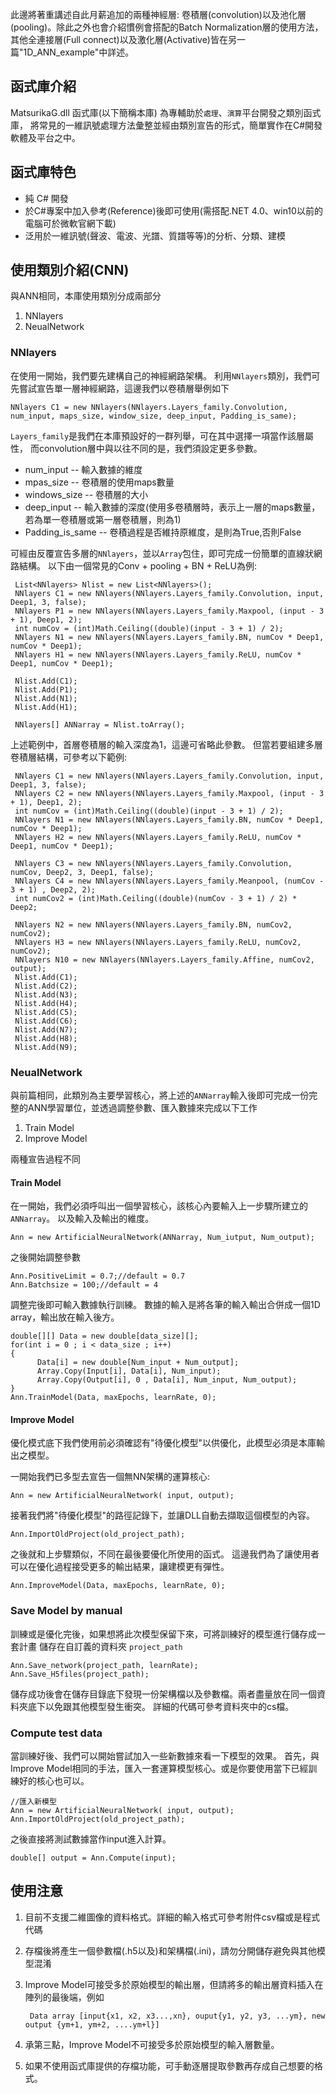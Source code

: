 此邊將著重講述自此月薪追加的兩種神經層: 卷積層(convolution)以及池化層(pooling)。除此之外也會介紹慣例會搭配的Batch Normalization層的使用方法，
其他全連接層(Full connect)以及激化層(Activative)皆在另一篇"1D_ANN_example"中詳述。

## 函式庫介紹
MatsurikaG.dll 函式庫(以下簡稱本庫) 為專輔助於`處理`、`演算`平台開發之類別函式庫，
將常見的一維訊號處理方法彙整並經由類別宣告的形式，簡單實作在C#開發軟體及平台之中。

## 函式庫特色
* 純 C# 開發
* 於C#專案中加入參考(Reference)後即可使用(需搭配.NET 4.0、win10以前的電腦可於微軟官網下載)
* 泛用於一維訊號(聲波、電波、光譜、質譜等等)的分析、分類、建模

## 使用類別介紹(CNN)
與ANN相同，本庫使用類別分成兩部分
1. NNlayers 
2. NeualNetwork

### NNlayers
在使用一開始，我們要先建構自己的神經網路架構。
利用`NNlayers`類別，我們可先嘗試宣告單一層神經網路，這邊我們以卷積層舉例如下

```
NNlayers C1 = new NNlayers(NNlayers.Layers_family.Convolution, num_input, maps_size, window_size, deep_input, Padding_is_same);
```

`Layers_family`是我們在本庫預設好的一群列舉，可在其中選擇一項當作該層屬性，
而convolution層中與以往不同的是，我們須設定更多參數。

* num_input -- 輸入數據的維度
* mpas_size -- 卷積層的使用maps數量
* windows_size -- 卷積層的大小
* deep_input -- 輸入數據的深度(使用多卷積層時，表示上一層的maps數量，若為單一卷積層或第一層卷積層，則為1)
* Padding_is_same -- 卷積過程是否維持原維度，是則為True,否則False


可經由反覆宣告多層的`NNlayers`，並以`Array`包住，即可完成一份簡單的直線狀網路結構。
以下由一個常見的Conv + pooling + BN + ReLU為例:

     List<NNlayers> Nlist = new List<NNlayers>();
     NNlayers C1 = new NNlayers(NNlayers.Layers_family.Convolution, input, Deep1, 3, false);
     NNlayers P1 = new NNlayers(NNlayers.Layers_family.Maxpool, (input - 3 + 1), Deep1, 2);
     int numCov = (int)Math.Ceiling((double)(input - 3 + 1) / 2);
     NNlayers N1 = new NNlayers(NNlayers.Layers_family.BN, numCov * Deep1, numCov * Deep1);
     NNlayers H1 = new NNlayers(NNlayers.Layers_family.ReLU, numCov * Deep1, numCov * Deep1);
           
     Nlist.Add(C1);
     Nlist.Add(P1);
     Nlist.Add(N1);
     Nlist.Add(H1);
     
     NNlayers[] ANNarray = Nlist.toArray();
           
上述範例中，首層卷積層的輸入深度為1，這邊可省略此參數。
但當若要組建多層卷積層結構，可參考以下範例:

     NNlayers C1 = new NNlayers(NNlayers.Layers_family.Convolution, input, Deep1, 3, false);
     NNlayers C2 = new NNlayers(NNlayers.Layers_family.Maxpool, (input - 3 + 1), Deep1, 2);
     int numCov = (int)Math.Ceiling((double)(input - 3 + 1) / 2);
     NNlayers N1 = new NNlayers(NNlayers.Layers_family.BN, numCov * Deep1, numCov * Deep1);
     NNlayers H2 = new NNlayers(NNlayers.Layers_family.ReLU, numCov * Deep1, numCov * Deep1);
            
     NNlayers C3 = new NNlayers(NNlayers.Layers_family.Convolution, numCov, Deep2, 3, Deep1, false);
     NNlayers C4 = new NNlayers(NNlayers.Layers_family.Meanpool, (numCov - 3 + 1) , Deep2, 2);
     int numCov2 = (int)Math.Ceiling((double)(numCov - 3 + 1) / 2) * Deep2;
            
     NNlayers N2 = new NNlayers(NNlayers.Layers_family.BN, numCov2, numCov2);
     NNlayers H3 = new NNlayers(NNlayers.Layers_family.ReLU, numCov2, numCov2);
     NNlayers N10 = new NNlayers(NNlayers.Layers_family.Affine, numCov2, output);
     Nlist.Add(C1);
     Nlist.Add(C2);
     Nlist.Add(N3);
     Nlist.Add(H4);
     Nlist.Add(C5);
     Nlist.Add(C6);
     Nlist.Add(N7);
     Nlist.Add(H8);
     Nlist.Add(N9);


### NeualNetwork
與前篇相同，此類別為主要學習核心，將上述的`ANNarray`輸入後即可完成一份完整的ANN學習單位，並透過調整參數、匯入數據來完成以下工作
1. Train Model
2. Improve Model

兩種宣告過程不同

#### Train Model

在一開始，我們必須呼叫出一個學習核心，該核心內要輸入上一步驟所建立的`ANNarray`。
以及輸入及輸出的維度。

    Ann = new ArtificialNeuralNetwork(ANNarray, Num_iutput, Num_output);
    
之後開始調整參數

```
Ann.PositiveLimit = 0.7;//default = 0.7
Ann.Batchsize = 100;//default = 4

```

調整完後即可輸入數據執行訓練。
數據的輸入是將各筆的輸入輸出合併成一個1D array，輸出放在輸入後方。

    double[][] Data = new double[data_size][];
    for(int i = 0 ; i < data_size ; i++)
    {
          Data[i] = new double[Num_input + Num_output];
          Array.Copy(Input[i], Data[i], Num_input);
          Array.Copy(Output[i], 0 , Data[i], Num_input, Num_output);
    }
    Ann.TrainModel(Data, maxEpochs, learnRate, 0);

#### Improve Model

優化模式底下我們使用前必須確認有"待優化模型"以供優化，此模型必須是本庫輸出之模型。

一開始我們已多型去宣告一個無NN架構的運算核心:

    Ann = new ArtificialNeuralNetwork( input, output);
      
接著我們將"待優化模型"的路徑記錄下，並讓DLL自動去擷取這個模型的內容。

    Ann.ImportOldProject(old_project_path);

之後就和上步驟類似，不同在最後要優化所使用的函式。
這邊我們為了讓使用者可以在優化過程接受更多的輸出結果，讓建模更有彈性。

    Ann.ImproveModel(Data, maxEpochs, learnRate, 0);

### Save Model by manual

訓練或是優化完後，如果想將此次模型保留下來，可將訓練好的模型進行儲存成一套計畫
儲存在自訂義的資料夾 `project_path`

```
Ann.Save_network(project_path, learnRate);
Ann.Save_H5files(project_path);
```
儲存成功後會在儲存目錄底下發現一份架構檔以及參數檔。兩者盡量放在同一個資料夾底下以免跟其他模型發生衝突。
詳細的代碼可參考資料夾中的cs檔。    

### Compute test data

當訓練好後、我們可以開始嘗試加入一些新數據來看一下模型的效果。
首先，與Improve Model相同的手法，匯入一套運算模型核心。或是你要使用當下已經訓練好的核心也可以。

    //匯入新模型
    Ann = new ArtificialNeuralNetwork( input, output);
    Ann.ImportOldProject(old_project_path);


之後直接將測試數據當作input進入計算。

    double[] output = Ann.Compute(input);




## 使用注意
1. 目前不支援二維圖像的資料格式。詳細的輸入格式可參考附件csv檔或是程式代碼
2. 存檔後將產生一個參數檔(.h5以及)和架構檔(.ini)，請勿分開儲存避免與其他模型混淆
3. Improve Model可接受多於原始模型的輸出層，但請將多的輸出層資料插入在陣列的最後端，例如

        Data array [input{x1, x2, x3...,xn}, ouput{y1, y2, y3, ...ym}, new output {ym+1, ym+2, ....ym+l}]
    
4. 承第三點，Improve Model不可接受多於原始模型的輸入層數量。
5. 如果不使用函式庫提供的存檔功能，可手動逐層提取參數再存成自己想要的格式。
